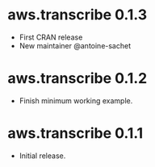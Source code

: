 # aws.transcribe 0.1.3

* First CRAN release
* New maintainer @antoine-sachet

# aws.transcribe 0.1.2

* Finish minimum working example.

# aws.transcribe 0.1.1

* Initial release.
